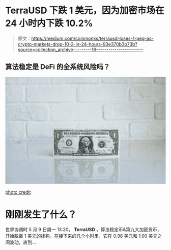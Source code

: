# TerraUSD 下跌 1 美元，因为加密市场在 24 小时内下跌 10.2%

> 原文：<https://medium.com/coinmonks/terrausd-loses-1-peg-as-crypto-markets-drop-10-2-in-24-hours-93e370b3b73b?source=collection_archive---------16----------------------->

## 算法稳定是 DeFi 的全系统风险吗？

![](img/590399b29511477d594e4d76a68714f7.png)

[photo credit](https://unsplash.com/photos/JW6r_0CPYec)

# 刚刚发生了什么？

世界协调时 5 月 9 日周一 13:20， **TerraUSD** ，算法稳定币&第九大加密货币，开始脱离 1 美元的挂钩。在接下来的几个小时里，它在 0.98 美元和 1.00 美元之间波动，直到…